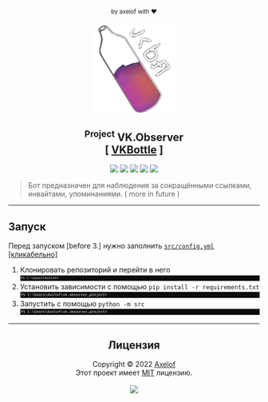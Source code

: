 <div align="center">
    <sup>by axelof with ❤</sup>
</div>
 
<p align="center">
  <a href="https://github.com/Axelof/vk.observer_project">
    <img src="https://raw.githubusercontent.com/vkbottle/vkbottle/master/docs/logo.svg" width="175px" style="display: inline-block; border-radius: 5px">
  </a>
</p>
<h2 align="center">
  <sup>Project</sup> VK.Observer <br/> [ <a href="https://github.com/vkbottle/vkbottle">VKBottle</a> ]
</h2> 

<div align="center">
  <img src="https://img.shields.io/github/languages/code-size/Axelof/vk.observer_project?color=4a0080&style=for-the-badge"/>
  <img src="https://img.shields.io/github/repo-size/Axelof/vk.observer_project?color=4a0080&style=for-the-badge"/>
  <img src="https://img.shields.io/tokei/lines/github/Axelof/vk.observer_project?color=4a0080&style=for-the-badge"/>
  <img src="https://img.shields.io/pypi/pyversions/vkbottle?color=00ad4b&style=for-the-badge"/>
  <a href="https://github.com/vkbottle/vkbottle"><img src="https://img.shields.io/badge/Framework-VKBottle-important?style=for-the-badge"/></a>
</div>

> Бот предназначен для наблюдения за сокращёнными ссылками, инвайтами, упоминаниями. ( more in future )

---

## Запуск

Перед запуском [before 3.] нужно заполнить [`src/config.yml`](src/config.yml) [[кликабельно]](src/config.yml)

1. Клонировать репозиторий и перейти в него
![clone](assets/clone_repo.gif)
2. Установить зависимости с помощью `pip install -r requirements.txt`
![install_requirements](assets/install_requirements.gif)
3. Запустить с помощью `python -m src`
![start](assets/start.gif)

---

<div align="center">

## Лицензия 

Copyright © 2022 [Axelof](https://github.com/Axelof) \
Этот проект имеет [MIT](LICENSE) лицензию. <br/><br/>
<a href="https://github.com/Axelof/vk.observer_project/blob/master/LICENSE"><img src="https://img.shields.io/cocoapods/l/AFNetworking?style=for-the-badge"/></a>

</div>